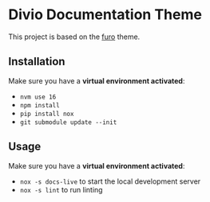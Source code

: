 # Divio Documentation Theme

This project is based on the [furo](https://github.com/pradyunsg/furo) theme.

## Installation

Make sure you have a **virtual environment activated**:

- `nvm use 16`
- `npm install`
- `pip install nox`
- `git submodule update --init`

## Usage

Make sure you have a **virtual environment activated**:

- `nox -s docs-live` to start the local development server
- `nox -s lint` to run linting
